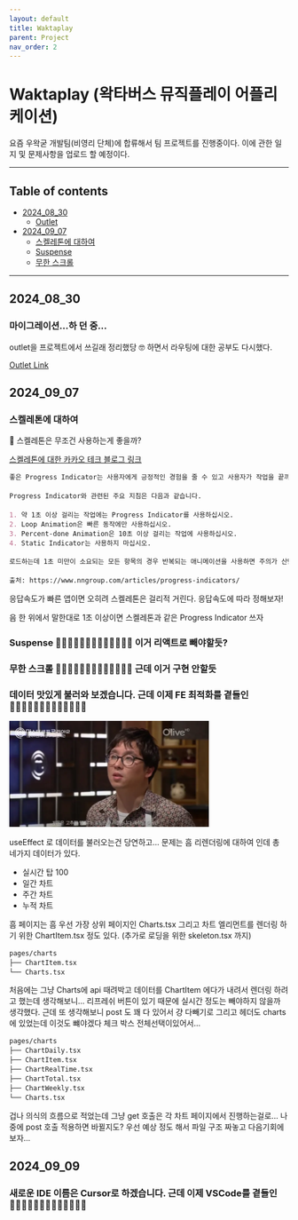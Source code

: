 ```yaml
---
layout: default
title: Waktaplay
parent: Project
nav_order: 2
---
```


# Waktaplay (왁타버스 뮤직플레이 어플리케이션)

요즘 우왁굳 개발팀(비영리 단체)에 합류해서 팀 프로젝트를 진행중이다. 이에 관한 일지 및 문제사항을 업로드 할 예정이다.

---

## Table of contents

- [2024_08_30](#2024_08_30)
  - [Outlet](#Outlet)
- [2024_09_07](#2024_09_07)
  - [스켈레톤에 대하여](#스켈레톤에-대하여)
  - [Suspense](#Suspense)
  - [무한 스크롤](#무한-스크롤)

---

## 2024_08_30

### 마이그레이션...하 던 중...

outlet을 프로젝트에서 쓰길래 정리했당 🤓 하면서 라우팅에 대한 공부도 다시했다.

[Outlet Link]({https://merx88.github.io/docs/Javascript/mechanism/##값의-할당}/)

## 2024_09_07

### 스켈레톤에 대하여

🧐 스켈레톤은 무조건 사용하는게 좋을까?

[스켈레톤에 대한 카카오 테크 블로그 링크](https://tech.kakaopay.com/post/skeleton-ui-idea/)

```md
좋은 Progress Indicator는 사용자에게 긍정적인 경험을 줄 수 있고 사용자가 작업을 끝까지 수행할 수 있도록 만들 수 있습니다.

Progress Indicator와 관련된 주요 지침은 다음과 같습니다.

1. 약 1초 이상 걸리는 작업에는 Progress Indicator를 사용하십시오.
2. Loop Animation은 빠른 동작에만 사용하십시오.
3. Percent-done Animation은 10초 이상 걸리는 작업에 사용하십시오.
4. Static Indicator는 사용하지 마십시오.

로드하는데 1초 미만이 소요되는 모든 항목의 경우 반복되는 애니메이션을 사용하면 주의가 산만해집니다. 사용자는 화면에서 어떤 일이 발생했는지 따라갈 수 없고, 화면에 깜빡이는 내용에 대해 불안을 느낄 수 있습니다.

출처: https://www.nngroup.com/articles/progress-indicators/
```

응답속도가 빠른 앱이면 오히려 스켈레톤은 걸리적 거린다. 응답속도에 따라 정해보자!

음 한 위에서 말한대로 1초 이상이면 스켈레톤과 같은 Progress Indicator 쓰자

### Suspense 🔴🔴🔴🔴🔴🔴🔴🔴🔴🔴🔴🔴🔴 이거 리액트로 빼야할듯?

### 무한 스크롤 🔴🔴🔴🔴🔴🔴🔴🔴🔴🔴🔴🔴🔴 근데 이거 구현 안할듯

### 데이터 맛있게 불러와 보겠습니다. 근데 이제 FE 최적화를 곁들인 🔴🔴🔴🔴🔴🔴🔴🔴🔴🔴🔴🔴🔴

<img src="../../assets/images/Choimeme.png" width="360px">

useEffect 로 데이터를 불러오는건 당연하고... 문제는 흠 리렌더링에 대하여 인데 총 네가지 데이터가 있다.

- 실시간 탑 100
- 일간 차트
- 주간 차트
- 누적 차트

흠 페이지는 흠 우선 가장 상위 페이지인 Charts.tsx 그리고 차트 엘리먼트를 렌더링 하기 위한 ChartItem.tsx 정도 있다. (추가로 로딩을 위한 skeleton.tsx 까지)

```zsh
pages/charts
├── ChartItem.tsx
└── Charts.tsx
```

처음에는 그냥 Charts에 api 때려박고 데이터를 ChartItem 에다가 내려서 렌더링 하려고 했는데 생각해보니... 리프레쉬 버튼이 있기 때문에 실시간 정도는 빼야하지 않을까 생각했다. 근데 또 생각해보니 post 도 꽤 다 있어서 걍 다빼기로 그리고 헤더도 charts에 있었는데 이것도 뺴야겠다 체크 박스 전체선택이있어서...

```zsh
pages/charts
├── ChartDaily.tsx
├── ChartItem.tsx
├── ChartRealTime.tsx
├── ChartTotal.tsx
├── ChartWeekly.tsx
└── Charts.tsx
```

겁나 의식의 흐름으로 적었는데 그냥 get 호출은 각 차트 페이지에서 진행하는걸로... 나중에 post 호출 적용하면 바뀔지도? 우선 예상 정도 해서 파일 구조 짜놓고 다음기회에 보자...

## 2024_09_09

### 새로운 IDE 이름은 Cursor로 하겠습니다. 근데 이제 VSCode를 곁들인 🔴🔴🔴🔴🔴🔴🔴🔴🔴🔴🔴🔴🔴
